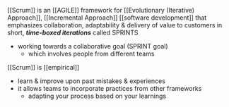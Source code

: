 [[Scrum]] is an [[AGILE]] framework for [[Evolutionary (Iterative) Approach]], [[Incremental Approach]] [[software development]] that emphasizes collaboration, adaptability & delivery of value to customers in short, ***time-boxed iterations*** called SPRINTS
- working towards a collaborative goal (SPRINT goal)
	- which involves people from different teams

[[Scrum]] is [[empirical]]
- learn & improve upon past mistakes & experiences
- it allows teams to incorporate practices from other frameworks
	- adapting your process based on your learnings